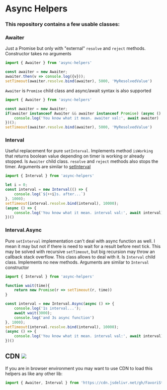 # Async Helpers

### This repository contains a few usable classes:
### Awaiter
Just a Promise but only with "external" `resolve` and `reject` methods. Constructor takes no arguments
```javascript
import { Awaiter } from 'async-helpers'

const awaiter = new Awaiter;
awaiter.then(v => console.log({v}));
setTimeout(awaiter.resolve.bind(awaiter), 5000, 'MyResolvedValue')
```
`Awaiter` is `Promise` child class and async/await syntax is also supported
```javascript
import { Awaiter } from 'async-helpers'

const awaiter = new Awaiter;
if(awaiter instanceof Awaiter && awaiter instanceof Promise) (async () => {
    console.log('You know what it mean. awaiter val:', await awaiter)
})();
setTimeout(awaiter.resolve.bind(awaiter), 5000, 'MyResolvedValue')
```

### Interval
Useful replacement for pure `setInterval`. Implements method `isWorking` that returns boolean value depending on timer is working or already stopped. Is `Awaiter` child class. `resolve` and `reject` methods also stops the timer. Arguments are similar to [setInterval](https://developer.mozilla.org/en-US/docs/Web/API/WindowOrWorkerGlobalScope/setInterval)
```javascript
import { Interval } from 'async-helpers'

let i = 0;
const interval = new Interval(() => {
    console.log(`${++i}s. after...`)
}, 1000);
setTimeout(interval.resolve.bind(interval), 10000);
(async () => {
    console.log('You know what it mean. interval val:', await interval)
})()
```

### Interval.Async
Pure `setInterval` implementation can't deal with async function as well. I mean it may but not if there is need to wait for a result before next tick. This may be solved with recursive `setTimeout`, but big recursion may throw an callback stack overflow. This class allows to deal with it. Is `Interval` child class. Implements no new methods. Arguments are similar to `Interval` constructor
```javascript
import { Interval } from 'async-helpers'

function wait(time){
    return new Promise(r => setTimeout(r, time))
}

const interval = new Interval.Async(async () => {
    console.log('1s interval...');
    await wait(3000);
    console.log('and 3s async function')
}, 1000);
setTimeout(interval.resolve.bind(interval), 10000);
(async () => {
    console.log('You know what it mean. interval val:', await interval)
})()
```

## CDN [![](https://data.jsdelivr.com/v1/package/gh/FavoriStyle/async-helpers/badge)](https://www.jsdelivr.com/package/gh/FavoriStyle/async-helpers)
If you are in browser environment you may want to use CDN to load this helpers as like any other lib:
```javascript
import { Awaiter, Interval } from 'https://cdn.jsdelivr.net/gh/FavoriStyle/async-helpers/dist/main.mjs'
```

